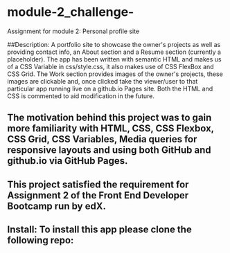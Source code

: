 # module-2_challenge-
Assignment for module 2: Personal profile site

##Description: A portfolio site to showcase the owner's projects as well as providing contact info, an About section and a Resume section (currently a placeholder).
The app has been written with semantic HTML and makes us of a CSS Variable in css/style.css, it also makes use of CSS FlexBox and CSS Grid. The Work section provides images of the owner's projects, these images are clickable and, once clicked take the viewer/user to that particular app running live on a github.io Pages site.
Both the HTML and CSS is commented to aid modification in the future.

## The motivation behind this project was to gain more familiarity with HTML, CSS, CSS Flexbox, CSS Grid, CSS Variables, Media queries for responsive layouts and using both GitHub and github.io via GitHub Pages.

## This project satisfied the requirement for Assignment 2 of the Front End Developer Bootcamp run by edX.

## Install: To install this app please clone the following repo:

